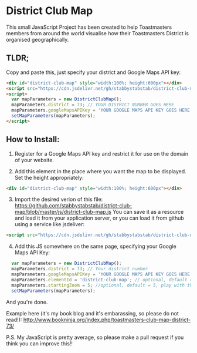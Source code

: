 # District Club Map
This small JavaScript Project has been created to help Toastmasters members from around the world visualise how their Toastmasters District is organised geographically.

## TLDR;
Copy and paste this, just specify your district and Google Maps API key:
```html
<div id="district-club-map" style="width:100%; height:600px"></div>
<script src="https://cdn.jsdelivr.net/gh/stabbystabstab/district-club-map@1.0.1/js/district-club-map.js"></script>
<script>
  var mapParameters = new DistrictClubMap();
  mapParameters.district = 73; // YOUR DISTRICT NUMBER GOES HERE
  mapParameters.googleMapsAPIKey = 'YOUR GOOGLE MAPS API KEY GOES HERE';
  setMapParameters(mapParameters);
</script>
```

## How to Install:

1. Register for a Google Maps API key and restrict it for use on the domain of your website.

2. Add this element in the place where you want the map to be displayed. Set the height appropriately:
```html
<div id="district-club-map" style="width:100%; height:600px"></div>
```
3. Import the desired verion of this file: https://github.com/stabbystabstab/district-club-map/blob/master/js/district-club-map.js
  You can save it as a resource and load it from your application server, or you can load it from github using a service like jsdeliver:
  ```html
<script src="https://cdn.jsdelivr.net/gh/stabbystabstab/district-club-map@1.0.1/js/district-club-map.js"></script>
````

4. Add this JS somewhere on the same page, specifying your Google Maps API Key:
```javascript
  var mapParameters = new DistrictClubMap();
  mapParameters.district = 73; // Your district number
  mapParameters.googleMapsAPIKey = 'YOUR GOOGLE MAPS API KEY GOES HERE';
  mapParameters.elementId = 'district-club-map'; // optional, default = 'distrcit-club-map', id of div element to create map inside of
  mapParameters.startingZoom = 5; //optional, default = 5, play with this and see what works for your District's geographical size
  setMapParameters(mapParameters);
```

And you're done.

Example here (it's my book blog and it's embarassing, so please do not read!): http://www.bookninja.org/index.php/toastmasters-club-map-district-73/


P.S. My JavaScript is pretty average, so please make a pull request if you think you can improve this!!


